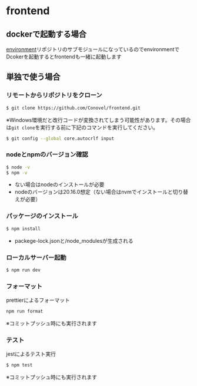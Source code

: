 # frontend

## dockerで起動する場合

[environment](https://github.com/Conovel/environment)リポジトリのサブモジュールになっているのでenvironmentでDcokerを起動するとfrontendも一緒に起動します

## 単独で使う場合

### リモートからリポジトリをクローン

```sh
$ git clone https://github.com/Conovel/frontend.git
```

※Windows環境だと改行コードが変換されてしまう可能性があります。その場合は`git clone`を実行する前に下記のコマンドを実行してください。

```sh
$ git config --global core.autocrlf input
```

### nodeとnpmのバージョン確認

```sh
$ node -v
$ npm -v
```

- ない場合はnodeのインストールが必要
- nodeのバージョンは20.16.0想定（ない場合はnvmでインストールと切り替えが必要）

### パッケージのインストール

```sh
$ npm install
```

- packege-lock.jsonと/node_modulesが生成される

### ローカルサーバー起動

```sh
$ npm run dev
```

### フォーマット

prettierによるフォーマット
```sh
npm run format
```
※コミットプッシュ時にも実行されます

### テスト

jestによるテスト実行
```sh
$ npm test
```
※コミットプッシュ時にも実行されます
